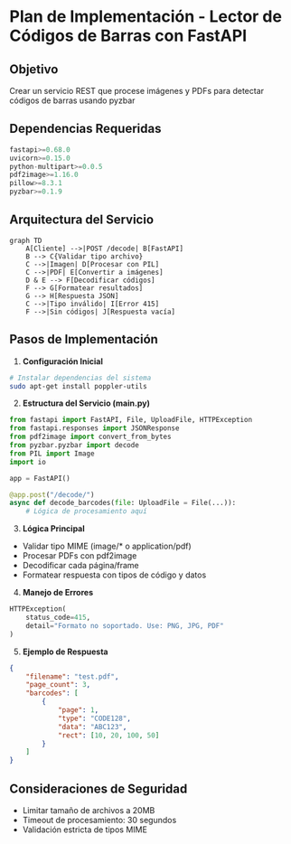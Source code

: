 # Plan de Implementación - Lector de Códigos de Barras con FastAPI

## Objetivo
Crear un servicio REST que procese imágenes y PDFs para detectar códigos de barras usando pyzbar

## Dependencias Requeridas
```python
fastapi>=0.68.0
uvicorn>=0.15.0
python-multipart>=0.0.5
pdf2image>=1.16.0
pillow>=8.3.1
pyzbar>=0.1.9
```

## Arquitectura del Servicio
```mermaid
graph TD
    A[Cliente] -->|POST /decode| B[FastAPI]
    B --> C{Validar tipo archivo}
    C -->|Imagen| D[Procesar con PIL]
    C -->|PDF| E[Convertir a imágenes]
    D & E --> F[Decodificar códigos]
    F --> G[Formatear resultados]
    G --> H[Respuesta JSON]
    C -->|Tipo inválido| I[Error 415]
    F -->|Sin códigos| J[Respuesta vacía]
```

## Pasos de Implementación

1. **Configuración Inicial**
```bash
# Instalar dependencias del sistema
sudo apt-get install poppler-utils
```

2. **Estructura del Servicio (main.py)**
```python
from fastapi import FastAPI, File, UploadFile, HTTPException
from fastapi.responses import JSONResponse
from pdf2image import convert_from_bytes
from pyzbar.pyzbar import decode
from PIL import Image
import io

app = FastAPI()

@app.post("/decode/")
async def decode_barcodes(file: UploadFile = File(...)):
    # Lógica de procesamiento aquí
```

3. **Lógica Principal**
- Validar tipo MIME (image/* o application/pdf)
- Procesar PDFs con pdf2image
- Decodificar cada página/frame
- Formatear respuesta con tipos de código y datos

4. **Manejo de Errores**
```python
HTTPException(
    status_code=415,
    detail="Formato no soportado. Use: PNG, JPG, PDF"
)
```

5. **Ejemplo de Respuesta**
```json
{
    "filename": "test.pdf",
    "page_count": 3,
    "barcodes": [
        {
            "page": 1,
            "type": "CODE128",
            "data": "ABC123",
            "rect": [10, 20, 100, 50]
        }
    ]
}
```

## Consideraciones de Seguridad
- Limitar tamaño de archivos a 20MB
- Timeout de procesamiento: 30 segundos
- Validación estricta de tipos MIME